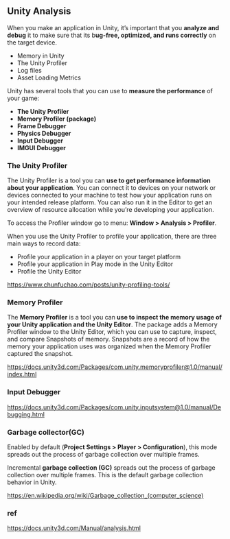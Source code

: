 ## Unity Analysis

When you make an application in Unity, it’s important that you **analyze and debug** it to make sure that its b**ug-free, optimized, and runs correctly** on the target device.

- Memory in Unity
- The Unity Profiler
- Log files
- Asset Loading Metrics


Unity has several tools that you can use to **measure the performance** of your game:

- **The Unity Profiler**
- **Memory Profiler (package)**
- **Frame Debugger**
- **Physics Debugger**
- **Input Debugger**
- **IMGUI Debugger**


### The Unity Profiler

The Unity Profiler is a tool you can **use to get performance information about your application**. You can connect it to devices on your network or devices connected to your machine to test how your application runs on your intended release platform. You can also run it in the Editor to get an overview of resource allocation while you’re developing your application.


To access the Profiler window go to menu: **Window > Analysis > Profiler**. 

When you use the Unity Profiler to profile your application, there are three main ways to record data:

-   Profile your application in a player on your target platform
-   Profile your application in Play mode in the Unity Editor
-   Profile the Unity Editor

https://www.chunfuchao.com/posts/unity-profiling-tools/

### Memory Profiler
The **Memory Profiler** is a tool you can **use to inspect the memory usage of your Unity application and the Unity Editor**. The package adds a Memory Profiler window to the Unity Editor, which you can use to capture, inspect, and compare Snapshots of memory. Snapshots are a record of how the memory your application uses was organized when the Memory Profiler captured the snapshot.


https://docs.unity3d.com/Packages/com.unity.memoryprofiler@1.0/manual/index.html


### Input Debugger
https://docs.unity3d.com/Packages/com.unity.inputsystem@1.0/manual/Debugging.html

### Garbage collector(GC)

Enabled by default (**Project Settings > Player > Configuration**), this mode spreads out the process of garbage collection over multiple frames.

Incremental **garbage collection (GC)** spreads out the process of garbage collection over multiple frames. This is the default garbage collection behavior in Unity.

https://en.wikipedia.org/wiki/Garbage_collection_(computer_science)



### ref 
https://docs.unity3d.com/Manual/analysis.html 

